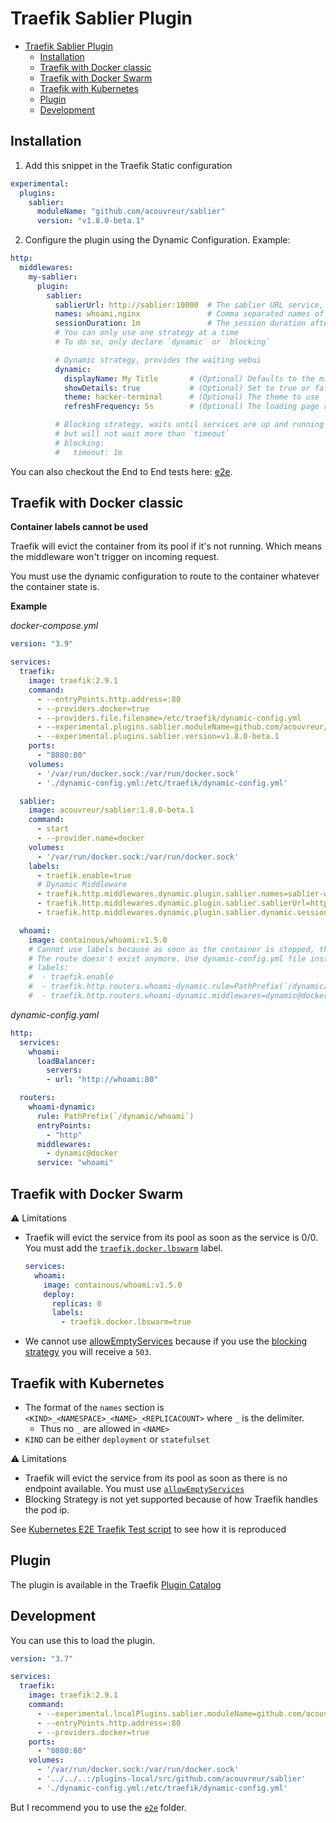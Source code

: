 # Traefik Sablier Plugin

- [Traefik Sablier Plugin](#traefik-sablier-plugin)
  - [Installation](#installation)
  - [Traefik with Docker classic](#traefik-with-docker-classic)
  - [Traefik with Docker Swarm](#traefik-with-docker-swarm)
  - [Traefik with Kubernetes](#traefik-with-kubernetes)
  - [Plugin](#plugin)
  - [Development](#development)

## Installation

1. Add this snippet in the Traefik Static configuration

```yaml
experimental:
  plugins:
    sablier:
      moduleName: "github.com/acouvreur/sablier"
      version: "v1.8.0-beta.1"
```

2. Configure the plugin using the Dynamic Configuration. Example:

```yaml
http:
  middlewares:
    my-sablier:
      plugin:
        sablier:
          sablierUrl: http://sablier:10000  # The sablier URL service, must be reachable from the Traefik instance
          names: whoami,nginx               # Comma separated names of containers/services/deployments etc.
          sessionDuration: 1m               # The session duration after which containers/services/deployments instances are shutdown
          # You can only use one strategy at a time
          # To do so, only declare `dynamic` or `blocking`

          # Dynamic strategy, provides the waiting webui
          dynamic:
            displayName: My Title       # (Optional) Defaults to the middleware name
            showDetails: true           # (Optional) Set to true or false to show details specifcally for this middleware, unset to use Sablier server defaults
            theme: hacker-terminal      # (Optional) The theme to use
            refreshFrequency: 5s        # (Optional) The loading page refresh frequency

          # Blocking strategy, waits until services are up and running
          # but will not wait more than `timeout`
          # blocking: 
          #   timeout: 1m
```

You can also checkout the End to End tests here: [e2e](./e2e/).

## Traefik with Docker classic


**Container labels cannot be used**

Traefik will evict the container from its pool if it's not running. Which means the middleware won't trigger on incoming request.

You must use the dynamic configuration to route to the container whatever the container state is.

**Example**

*docker-compose.yml*
```yaml
version: "3.9"

services:
  traefik:
    image: traefik:2.9.1
    command:
      - --entryPoints.http.address=:80
      - --providers.docker=true
      - --providers.file.filename=/etc/traefik/dynamic-config.yml
      - --experimental.plugins.sablier.moduleName=github.com/acouvreur/sablier/plugins/traefik
      - --experimental.plugins.sablier.version=v1.8.0-beta.1
    ports:
      - "8080:80"
    volumes:
      - '/var/run/docker.sock:/var/run/docker.sock'
      - './dynamic-config.yml:/etc/traefik/dynamic-config.yml'

  sablier:
    image: acouvreur/sablier:1.8.0-beta.1
    command:
      - start
      - --provider.name=docker
    volumes:
      - '/var/run/docker.sock:/var/run/docker.sock'
    labels:
      - traefik.enable=true
      # Dynamic Middleware
      - traefik.http.middlewares.dynamic.plugin.sablier.names=sablier-whoami-1
      - traefik.http.middlewares.dynamic.plugin.sablier.sablierUrl=http://sablier:10000
      - traefik.http.middlewares.dynamic.plugin.sablier.dynamic.sessionDuration=1m

  whoami:
    image: containous/whoami:v1.5.0
    # Cannot use labels because as soon as the container is stopped, the labels are not treated by Traefik
    # The route doesn't exist anymore. Use dynamic-config.yml file instead.
    # labels:
    #  - traefik.enable
    #  - traefik.http.routers.whoami-dynamic.rule=PathPrefix(`/dynamic/whoami`)
    #  - traefik.http.routers.whoami-dynamic.middlewares=dynamic@docker
```

*dynamic-config.yaml*
```yaml
http:
  services:
    whoami:
      loadBalancer:
        servers:
        - url: "http://whoami:80"

  routers:
    whoami-dynamic:
      rule: PathPrefix(`/dynamic/whoami`)
      entryPoints:
        - "http"
      middlewares:
        - dynamic@docker
      service: "whoami"
```

## Traefik with Docker Swarm

⚠️ Limitations

- Traefik will evict the service from its pool as soon as the service is 0/0. You must add the [`traefik.docker.lbswarm`](https://doc.traefik.io/traefik/routing/providers/docker/#traefikdockerlbswarm) label.
    ```yaml
    services:
      whoami:
        image: containous/whoami:v1.5.0
        deploy:
          replicas: 0
          labels:
            - traefik.docker.lbswarm=true
    ```
- We cannot use [allowEmptyServices](https://doc.traefik.io/traefik/providers/docker/#allowemptyservices) because if you use the [blocking strategy](LINKHERE) you will receive a `503`.

## Traefik with Kubernetes

- The format of the `names` section is `<KIND>_<NAMESPACE>_<NAME>_<REPLICACOUNT>` where `_` is the delimiter.
  - Thus no `_` are allowed in `<NAME>`
- `KIND` can be either `deployment` or `statefulset`

⚠️ Limitations

- Traefik will evict the service from its pool as soon as there is no endpoint available. You must use [`allowEmptyServices`](https://doc.traefik.io/traefik/providers/kubernetes-ingress/#allowemptyservices)
- Blocking Strategy is not yet supported because of how Traefik handles the pod ip.

See [Kubernetes E2E Traefik Test script](./e2e/kubernetes.sh) to see how it is reproduced

## Plugin

The plugin is available in the Traefik [Plugin Catalog](https://plugins.traefik.io/plugins/633b4658a4caa9ddeffda119/sablier)

## Development

You can use this to load the plugin.

```yaml
version: "3.7"

services:
  traefik:
    image: traefik:2.9.1
    command:
      - --experimental.localPlugins.sablier.moduleName=github.com/acouvreur/sablier
      - --entryPoints.http.address=:80
      - --providers.docker=true
    ports:
      - "8080:80"
    volumes:
      - '/var/run/docker.sock:/var/run/docker.sock'
      - '../../..:/plugins-local/src/github.com/acouvreur/sablier'
      - './dynamic-config.yml:/etc/traefik/dynamic-config.yml'
```

But I recommend you to use the [`e2e`](./e2e/) folder.
